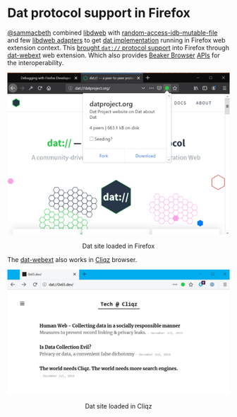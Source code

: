 # Dat protocol support in Firefox

[@sammacbeth][] combined [libdweb](./libdweb) with [random-access-idb-mutable-file][] and few [libdweb adapters][] to get [dat implementation][] running in Firefox web extension context. This [brought `dat://` protocol support][dat-for-firefox-2] into Firefox through [dat-webext][] web extension. Which also provides [Beaker Browser][] [APIs][beaker docs] for the interoperability.



![dat-protocol-in-firefox "Dat Firefox add-on compatible with beaker"](dat-protocol.png)

<center>Dat site loaded in Firefox</center>

The [dat-webext][] also works in [Cliqz][] browser.

![Image](EK80aJdX0AEmpbT.jpeg)

<center>Dat site loaded in Cliqz</center>



[@sammacbeth]:https://github.com/cliqz/cliqz-concept-browser/commits?author=sammacbethcli "Sam Macbeth"
[Cliqz]: https://cliqz.com/ "Cliqz browser with built-in search engine"
[Mozilla reference browser]:https://github.com/mozilla-mobile/reference-browser/ "A full-featured browser reference implementation using Mozilla Android Components"

[libdweb]:https://github.com/mozilla/libdweb "Experimental Firefox extension APIs for P2P"

[Beaker Browser]:https://beakerbrowser.com/ "Experimental browser fo the peer-to-peer Web"

[random-access-idb-mutable-file]:https://github.com/random-access-storage/random-access-idb-mutable-file
[libdweb adapters]:https://github.com/libdweb
[dat implementation]:https://github.com/datproject/dat-node
[beaker docs]:https://beakerbrowser.com/docs/
[dat-for-firefox-2]:https://sammacbeth.eu/blog/2019/05/12/dat-for-firefox-2.html
[dat-webext]:https://github.com/cliqz-oss/dat-webext

